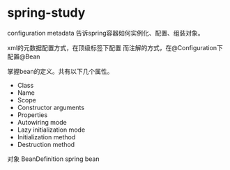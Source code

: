 # spring-study

configuration metadata 告诉spring容器如何实例化、配置、组装对象。

xml的元数据配置方式，在顶级标签<beans/>下配置<bean>
而注解的方式，在@Configuration下配置@Bean

掌握bean的定义。共有以下几个属性。
* Class  
* Name  
* Scope
* Constructor arguments
* Properties
* Autowiring mode
* Lazy initialization mode
* Initialization method
* Destruction method




对象  BeanDefinition  spring bean



